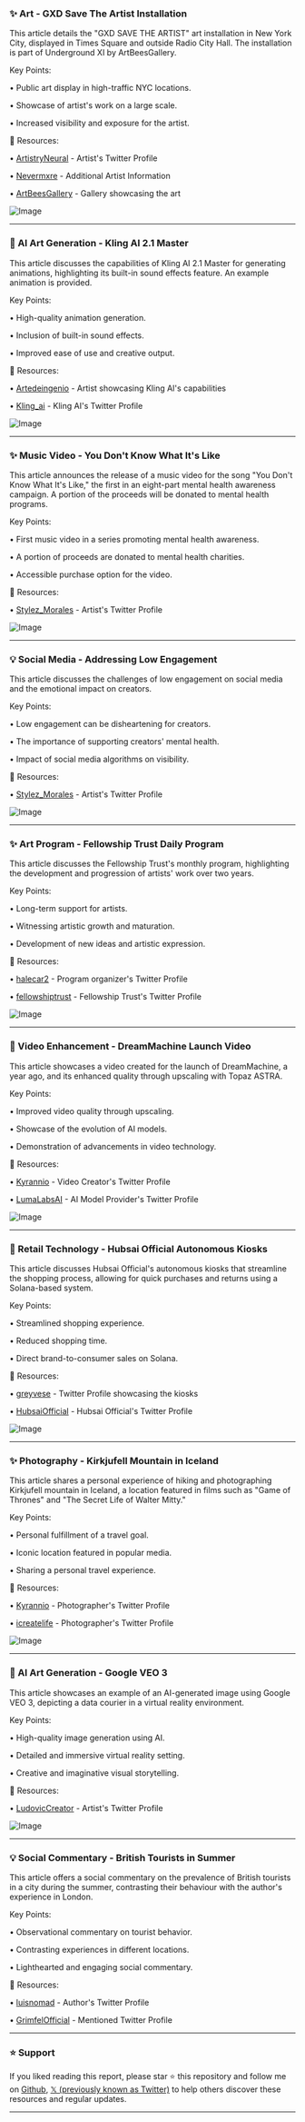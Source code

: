 ### ✨ Art - GXD Save The Artist Installation

This article details the "GXD SAVE THE ARTIST" art installation in New York City, displayed in Times Square and outside Radio City Hall.  The installation is part of Underground XI by ArtBeesGallery.


Key Points:

•  Public art display in high-traffic NYC locations.


•  Showcase of artist's work on a large scale.


•  Increased visibility and exposure for the artist.



🔗 Resources:

• [ArtistryNeural](https://x.com/ArtistryNeural) - Artist's Twitter Profile

• [Nevermxre](https://x.com/nevermxre_com) -  Additional Artist Information

• [ArtBeesGallery](https://x.com/ArtBeesGallery) - Gallery showcasing the art

![Image](https://pbs.twimg.com/amplify_video_thumb/1939039788989829120/img/Hoo6r8VV3sj6U-ao.jpg)


---

### 🤖 AI Art Generation - Kling AI 2.1 Master

This article discusses the capabilities of Kling AI 2.1 Master for generating animations, highlighting its built-in sound effects feature.  An example animation is provided.


Key Points:

•  High-quality animation generation.


•  Inclusion of built-in sound effects.


•  Improved ease of use and creative output.



🔗 Resources:

• [Artedeingenio](https://x.com/Artedeingenio) - Artist showcasing Kling AI's capabilities

• [Kling_ai](https://x.com/Kling_ai) - Kling AI's Twitter Profile

![Image](https://pbs.twimg.com/amplify_video_thumb/1938895457775677440/img/-tGK6iSlZaeys7dz.jpg)


---

### ✨ Music Video - You Don't Know What It's Like

This article announces the release of a music video for the song "You Don't Know What It's Like," the first in an eight-part mental health awareness campaign.  A portion of the proceeds will be donated to mental health programs.


Key Points:

•  First music video in a series promoting mental health awareness.


•  A portion of proceeds are donated to mental health charities.


•  Accessible purchase option for the video.



🔗 Resources:

• [Stylez_Morales](https://x.com/Stylez_Morales) - Artist's Twitter Profile

![Image](https://pbs.twimg.com/media/GuexOjPXsAADsT2?format=jpg&name=small)


---

### 💡 Social Media - Addressing Low Engagement

This article discusses the challenges of low engagement on social media and the emotional impact on creators.


Key Points:

•  Low engagement can be disheartening for creators.


•  The importance of supporting creators' mental health.


•  Impact of social media algorithms on visibility.



🔗 Resources:

• [Stylez_Morales](https://x.com/Stylez_Morales) - Artist's Twitter Profile

![Image](https://pbs.twimg.com/media/GumWFJlWEAAR2mu?format=jpg&name=small)


---

### ✨ Art Program - Fellowship Trust Daily Program

This article discusses the Fellowship Trust's monthly program, highlighting the development and progression of artists' work over two years.


Key Points:

•  Long-term support for artists.


•  Witnessing artistic growth and maturation.


•  Development of new ideas and artistic expression.



🔗 Resources:

• [halecar2](https://x.com/halecar2) -  Program organizer's Twitter Profile

• [fellowshiptrust](https://x.com/fellowshiptrust) - Fellowship Trust's Twitter Profile


![Image](https://pbs.twimg.com/amplify_video_thumb/1939025493908398080/img/zHpHp063o7knN7LK.jpg)


---

### 🚀 Video Enhancement - DreamMachine Launch Video

This article showcases a video created for the launch of DreamMachine, a year ago, and its enhanced quality through upscaling with Topaz ASTRA.


Key Points:

•  Improved video quality through upscaling.


•  Showcase of the evolution of AI models.


•  Demonstration of advancements in video technology.



🔗 Resources:

• [Kyrannio](https://x.com/Kyrannio) - Video Creator's Twitter Profile

• [LumaLabsAI](https://x.com/LumaLabsAI) - AI Model Provider's Twitter Profile

![Image](https://pbs.twimg.com/amplify_video_thumb/1938184180455903235/img/gHLT_W9czwo9cX9V.jpg)


---

### 🚀 Retail Technology - Hubsai Official Autonomous Kiosks

This article discusses Hubsai Official's autonomous kiosks that streamline the shopping process, allowing for quick purchases and returns using a Solana-based system.


Key Points:

•  Streamlined shopping experience.


•  Reduced shopping time.


•  Direct brand-to-consumer sales on Solana.


🔗 Resources:

• [greyvese](https://x.com/greyvese) -  Twitter Profile showcasing the kiosks

• [HubsaiOfficial](https://x.com/HubsaiOfficial) - Hubsai Official's Twitter Profile

![Image](https://pbs.twimg.com/media/GulcifAWYAA2f_5?format=jpg&name=small)


---

### ✨ Photography - Kirkjufell Mountain in Iceland

This article shares a personal experience of hiking and photographing Kirkjufell mountain in Iceland, a location featured in films such as "Game of Thrones" and "The Secret Life of Walter Mitty."


Key Points:

•  Personal fulfillment of a travel goal.


•  Iconic location featured in popular media.


•  Sharing a personal travel experience.



🔗 Resources:

• [Kyrannio](https://x.com/Kyrannio) - Photographer's Twitter Profile

• [icreatelife](https://x.com/icreatelife) -  Photographer's Twitter Profile

![Image](https://pbs.twimg.com/media/GukQ_fqWIAAke8T?format=jpg&name=small)


---

### 🤖 AI Art Generation - Google VEO 3

This article showcases an example of an AI-generated image using Google VEO 3, depicting a data courier in a virtual reality environment.


Key Points:

•  High-quality image generation using AI.


•  Detailed and immersive virtual reality setting.


•  Creative and imaginative visual storytelling.


🔗 Resources:

• [LudovicCreator](https://x.com/LudovicCreator) - Artist's Twitter Profile

![Image](https://pbs.twimg.com/ext_tw_video_thumb/1939160644986585089/pu/img/IwDhBkEc_7AEQl9b.jpg)


---

### 💡 Social Commentary - British Tourists in Summer

This article offers a social commentary on the prevalence of British tourists in a city during the summer, contrasting their behaviour with the author's experience in London.


Key Points:

•  Observational commentary on tourist behavior.


•  Contrasting experiences in different locations.


•  Lighthearted and engaging social commentary.



🔗 Resources:

• [luisnomad](https://x.com/luisnomad) - Author's Twitter Profile

• [GrimfelOfficial](https://x.com/GrimfelOfficial) - Mentioned Twitter Profile


---

### ⭐️ Support

If you liked reading this report, please star ⭐️ this repository and follow me on [Github](https://github.com/Drix10), [𝕏 (previously known as Twitter)](https://x.com/DRIX_10_) to help others discover these resources and regular updates.

---